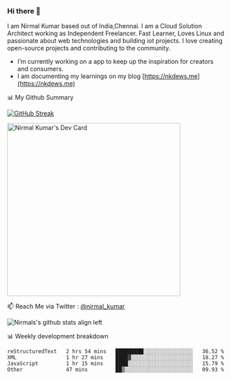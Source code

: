 ### Hi there 👋

 I am Nirmal Kumar based out of India,Chennai. I am a Cloud Solution Architect working as Independent Freelancer. Fast Learner, Loves Linux and passionate about web technologies and building iot projects. I love creating open-source projects and contributing to the community.

- I’m currently working on a app to keep up the inspiration for creators and consumers.
- I am documenting my learnings on my blog [https://nkdews.me](https://nkdews.me)


📊 My Github Summary

[![GitHub Streak](https://github-readme-streak-stats.herokuapp.com?user=nk-gears&theme=dark&hide_border=true&date_format=M%20j%5B%2C%20Y%5D)](https://git.io/streak-stats)

<a href="https://app.daily.dev/nirmal_kumar"><img src="https://api.daily.dev/devcards/a16cfcf02d384b16b41de71ce4d1d811.png?r=8ve" width="400" alt="Nirmal Kumar's Dev Card"/></a>

📫 Reach Me via  Twitter : [@nirmal_kumar](https://twitter.com/nirmal_kumar)

![Nirmals's github stats align left](https://github-readme-stats.vercel.app/api?username=nk-gears&show_icons=true)


📊 Weekly development breakdown

<!--START_SECTION:waka-->

```text
reStructuredText   2 hrs 54 mins   █████████░░░░░░░░░░░░░░░░   36.52 %
XML                1 hr 27 mins    ████▓░░░░░░░░░░░░░░░░░░░░   18.27 %
JavaScript         1 hr 15 mins    ████░░░░░░░░░░░░░░░░░░░░░   15.79 %
Other              47 mins         ██▒░░░░░░░░░░░░░░░░░░░░░░   09.93 %
```

<!--END_SECTION:waka-->


